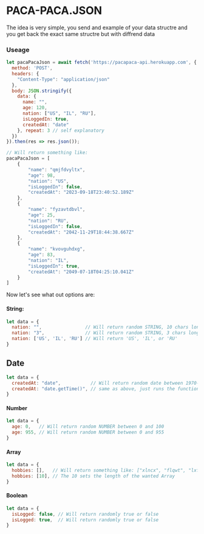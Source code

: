 # PACA-PACA.JSON

The idea is very simple, you send and example of your data structre and you get back the exact same structre but with diffrend data

### Useage

```js
let pacaPacaJson = await fetch('https://pacapaca-api.herokuapp.com', {
  method: 'POST',
  headers: {
    "Content-Type": "application/json"
  },
  body: JSON.stringify({ 
    data: {
      name: "",
      age: 120,
      nation: ["US", "IL", "RU"],
      isLoggedIn: true,
      createdAt: "date"
    }, repeat: 3 // self explanatory
  })
}).then(res => res.json());

// Will return something like:
pacaPacaJson = [
    {
        "name": "qmjfdvyltx",
        "age": 98,
        "nation": "US",
        "isLoggedIn": false,
        "createdAt": "2023-09-18T23:40:52.189Z"
    },
    {
        "name": "fyzavtdbvl",
        "age": 25,
        "nation": "RU",
        "isLoggedIn": false,
        "createdAt": "2042-11-29T18:44:38.667Z"
    },
    {
        "name": "kvovguhdxg",
        "age": 83,
        "nation": "IL",
        "isLoggedIn": true,
        "createdAt": "2049-07-18T04:25:10.041Z"
    }
]
```

Now let's see what out options are:

#### String:
```js
let data = {
  nation: "",                // Will return random STRING, 10 chars long
  nation: "3",               // Will return random STRING, 3 chars long
  nation: ['US', 'IL', 'RU'] // Will return 'US', 'IL', or 'RU'
}
```

## Date
```js
let data = {
  createdAt: "date",           // Will return random date between 1970-2050
  createdAt: "date.getTime()", // same as above, just runs the function on the DATE, works with every valid date function in javascript.
}
```

#### Number
```js
let data = {
  age: 0,   // Will return random NUMBER between 0 and 100
  age: 955, // Will return random NUMBER between 0 and 955
}
```

#### Array
```js
let data = {
  hobbies: [],   // Will return something like: ["xlncx", "flqwt", "lxfbv", "iwcak", "ytxja"]
  hobbies: [10], // The 10 sets the length of the wanted Array
}
```
#### Boolean
```js
let data = {
  isLogged: false, // Will return randomly true or false
  isLogged: true,  // Will return randomly true or false
}
```
